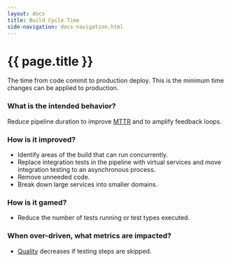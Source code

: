 ```yaml
---
layout: docs
title: Build Cycle Time
side-navigation: docs-navigation.html
---
```


# {{ page.title }}

The time from code commit to production deploy. This is the minimum time changes can be applied to production.

### What is the intended behavior?

Reduce pipeline duration to improve [MTTR](./mean-time-to-repair.html) and to
amplify feedback loops.

### How is it improved?

- Identify areas of the build that can run concurrently.
- Replace integration tests in the pipeline with virtual services and move integration testing to an asynchronous process.
- Remove unneeded code.
- Break down large services into smaller domains.

### How is it gamed?

- Reduce the number of tests running or test types executed.

### When over-driven, what metrics are impacted?

- [Quality](./quality.html) decreases if testing steps are skipped.



